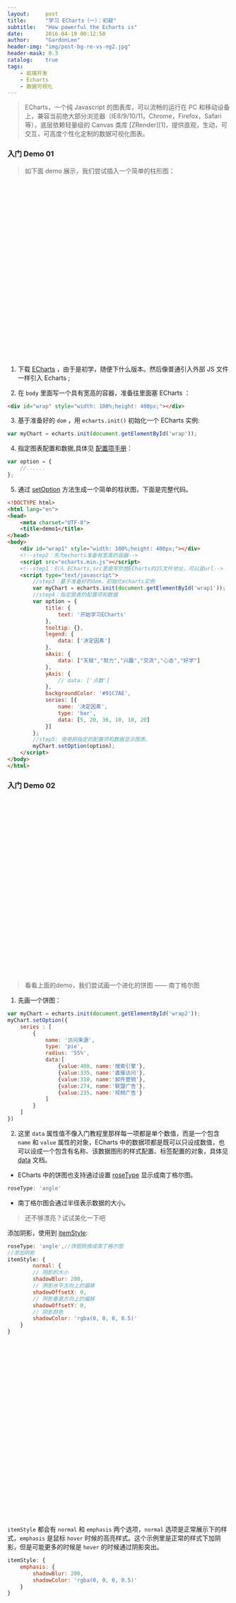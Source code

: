 ```yaml
---
layout:     post
title:      "学习 ECharts（一）：初窥"
subtitle:   "How powerful the Echarts is"
date:       2016-04-19 00:12:50
author:     "GardonLee"
header-img: "img/post-bg-re-vs-ng2.jpg"
header-mask: 0.3
catalog:    true
tags:
    - 前端开发
    - Echarts
    - 数据可视化
---
```


<blockquote class = "blockquote-center">ECharts，一个纯 Javascript 的图表库，可以流畅的运行在 PC 和移动设备上，兼容当前绝大部分浏览器（IE8/9/10/11，Chrome，Firefox，Safari等），底层依赖轻量级的 Canvas 类库 [ZRender][1]，提供直观，生动，可交互，可高度个性化定制的数据可视化图表。</blockquote>

### 入门 Demo 01
>如下面 demo 展示，我们尝试插入一个简单的柱形图：

<div id="wrap0" style="width: 100%;height: 400px;"></div><!--step2：先为echarts准备有宽高的容器-->
<script src="http://7xrvo9.com1.z0.glb.clouddn.com/Echarts%E5%AE%8C%E6%95%B4%E7%89%88/echarts.min.js"></script><!--step1：引入 ECharts-->
<script type="text/javascript">
	//step3：基于准备好的dom，初始化echarts实例
	var myChart = echarts.init(document.getElementById('wrap0'));
	//step4：指定图表的配置项和数据
	var option = {
		title: {
			text: '开始学习ECharts'
		},
		tooltip: {},
		legend: {
			data: ['决定因素']
		},
		xAxis: {
			data: ["天赋","努力","兴趣","交流","心态","好学"]
		},
		yAxis: {
			// data: ['点数']
		},
        backgroundColor: '#fff',
		series: [{
			name: '决定因素',
			type: 'bar',
			data: [5, 20, 36, 10, 10, 20]
		}]

	}; 

	//step5: 使用刚指定的配置项和数据显示图表。
	myChart.setOption(option);
</script>

1. 下载 [ECharts][2] ，由于是初学，随便下什么版本。然后像普通引入外部 JS 文件一样引入 Echarts ;

2. 在 `body` 里面写一个具有宽高的容器，准备往里面塞 ECharts ：
```html
<div id="wrap" style="width: 100%;height: 400px;"></div>
```

3. 基于准备好的 `dom` ，用 `echarts.init()` 初始化一个 ECharts 实例:
```javascript
var myChart = echarts.init(document.getElementById('wrap'));
```

4. 指定图表配置和数据,具体见 [配置项手册][4]：
```javascript
var option = {
	//......
};
```
5. 通过 [setOption][3] 方法生成一个简单的柱状图，下面是完整代码。


```html
<!DOCTYPE html>
<html lang="en">
<head>
	<meta charset="UTF-8">
	<title>demo1</title>
</head>
<body>
	<div id="wrap1" style="width: 100%;height: 400px;"></div>
	<!--step2：先为echarts准备有宽高的容器-->
    <script src="echarts.min.js"></script>
    <!--step1：引入 ECharts,src里面写你放ECharts的JS文件地址，可以是url-->
	<script type="text/javascript">
		//step3：基于准备好的dom，初始化echarts实例
		var myChart = echarts.init(document.getElementById('wrap1'));
		//step4：指定图表的配置项和数据
		var option = {
			title: {
				text: '开始学习ECharts'
			},
			tooltip: {},
			legend: {
				data: ['决定因素']
			},
			xAxis: {
				data: ["天赋","努力","兴趣","交流","心态","好学"]
			},
			yAxis: {
				// data: ['点数']
			},
            backgroundColor: '#91C7AE',
			series: [{
				name: '决定因素',
				type: 'bar',
				data: [5, 20, 36, 10, 10, 20]
			}]
		}; 
		//step5: 使用刚指定的配置项和数据显示图表。
		myChart.setOption(option);
	</script>
</body>
</html>
```

### 入门 Demo 02
<div id="wrap2" style="width: 100%;height: 400px;"></div><!--step2：先为echarts准备有宽高的容器-->
<!-- <script src="echarts.min.js"></script> -->
<script type="text/javascript">
	var myChart = echarts.init(document.getElementById('wrap2'));
	myChart.setOption({
	    series : [
	        {
	            name: '访问来源',
	            type: 'pie',
	            radius: '55%',
	            roseType: 'angle',
	            data:[
	                {value:235, name:'视频广告'},
	                {value:274, name:'联盟广告'},
	                {value:310, name:'邮件营销'},
	                {value:335, name:'直接访问'},
	                {value:400, name:'搜索引擎'}
	            ]
	        }
	    ]
})
</script>

>看看上面的demo，我们尝试画一个进化的饼图 —— 南丁格尔图

1. 先画一个饼图：
```javascript
var myChart = echarts.init(document.getElementById('wrap2'));
myChart.setOption({
    series : [
        {
            name: '访问来源',
            type: 'pie',
            radius: '55%',
            data:[
                {value:400, name:'搜索引擎'},
                {value:335, name:'直接访问'},
                {value:310, name:'邮件营销'},
                {value:274, name:'联盟广告'},
                {value:235, name:'视频广告'}
            ]
        }
    ]
})
```

2. 这里 `data` 属性值不像入门教程里那样每一项都是单个数值，而是一个包含 `name` 和 `value` 属性的对象，ECharts 中的数据项都是既可以只设成数值，也可以设成一个包含有名称、该数据图形的样式配置、标签配置的对象，具体见 [data][5] 文档。
- ECharts 中的饼图也支持通过设置 [roseType][6] 显示成南丁格尔图。
```javascript
roseType: 'angle'
```
- 南丁格尔图会通过半径表示数据的大小。

>还不够漂亮？试试美化一下吧

添加阴影，使用到 [itemStyle][7]:
```javascript
roseType: 'angle',//饼图转换成南丁格尔图
//添加阴影
itemStyle: {
    	normal: {
        // 阴影的大小
        shadowBlur: 200,
        // 阴影水平方向上的偏移
        shadowOffsetX: 0,
        // 阴影垂直方向上的偏移
        shadowOffsetY: 0,
        // 阴影颜色
        shadowColor: 'rgba(0, 0, 0, 0.5)'
    }
}
```

<div id="wrap3" style="width: 100%;height: 400px;"></div><!--step2：先为echarts准备有宽高的容器-->
<script src="echarts.min.js"></script>
<script type="text/javascript">
	var myChart = echarts.init(document.getElementById('wrap3'));
	myChart.setOption({
	    series : [
	        {
	            name: '访问来源',
	            type: 'pie',
	            radius: '55%',
	            data:[
	                {value:235, name:'视频广告'},
	                {value:274, name:'联盟广告'},
	                {value:310, name:'邮件营销'},
	                {value:335, name:'直接访问'},
	                {value:400, name:'搜索引擎'}
	            ],
	            roseType: 'angle',//饼图转换成南丁格尔图
	            //添加阴影
	            itemStyle: {
				    	normal: {
				        // 阴影的大小
				        shadowBlur: 200,
				        // 阴影水平方向上的偏移
				        shadowOffsetX: 0,
				        // 阴影垂直方向上的偏移
				        shadowOffsetY: 0,
				        // 阴影颜色
				        shadowColor: 'rgba(0, 0, 0, 0.5)'
				    }
				}
	        }
	    ]
})
</script>

`itemStyle` 都会有 `normal` 和 `emphasis` 两个选项，`normal` 选项是正常展示下的样式，`emphasis` 是鼠标 `hover` 时候的高亮样式。这个示例里是正常的样式下加阴影，但是可能更多的时候是 `hover` 的时候通过阴影突出。

```javascript
itemStyle: {
    emphasis: {
        shadowBlur: 200,
        shadowColor: 'rgba(0, 0, 0, 0.5)'
    }
}
```

<div id="wrap4" style="width: 100%;height: 400px;"></div><!--step2：先为echarts准备有宽高的容器-->
<script src="echarts.min.js"></script>
<script type="text/javascript">
	var myChart = echarts.init(document.getElementById('wrap4'));
	myChart.setOption({
	    series : [
	        {
	            name: '访问来源',
	            type: 'pie',
	            radius: '55%',
	            data:[
	                {value:235, name:'视频广告'},
	                {value:274, name:'联盟广告'},
	                {value:310, name:'邮件营销'},
	                {value:335, name:'直接访问'},
	                {value:400, name:'搜索引擎'}
	            ],
	            roseType: 'angle',//饼图转换成南丁格尔图
	            //添加阴影
				itemStyle: {
				    emphasis: {
				        shadowBlur: 200,
				        shadowColor: 'rgba(0, 0, 0, 0.5)'
				    }
				}
	        }
	    ]
})
</script>

>设置深色背景和浅色标签

1. 背景色是全局的，所以直接在 `option` 下设置 [backgroundColor][8] :
```javascript
setOption({
    backgroundColor: '#2c343c'
})
```

2. 文本的样式可以设置全局的 [textStyle][9]
```javascript
setOption({
    textStyle: {
        color: 'rgba(255, 255, 255, 0.3)'
    }
})
```

3. 也可以每个系列分别设置，每个系列的文本设置在 [label.normal.textStyle][10]
```javascript
label: {
    normal: {
        textStyle: {
            color: 'rgba(255, 255, 255, 0.3)'
        }
    }
}
```
4. 饼图的话还要将标签的视觉引导线的颜色设为浅色。
```javascript
labelLine: {
    normal: {
        lineStyle: {
            color: 'rgba(255, 255, 255, 0.3)'
        }
    }
}
```

<div id="wrap5" style="width: 100%;height: 400px;"></div>
<!--step2：先为echarts准备有宽高的容器-->
<script src="echarts.min.js"></script>
<script type="text/javascript">
	var myChart = echarts.init(document.getElementById('wrap5'));
	myChart.setOption({
		// // 背景色是全局的，所以直接在 option 下设置 backgroundColor
		backgroundColor: '#2c343c',
		// // 文本的样式可以设置全局的 textStyle
	    // textStyle: {
	    //     color: 'rgba(255, 255, 255, 0.3)'
	    // },//
	    series : [
	        {
	            name: '访问来源',
	            type: 'pie',
	            radius: '55%',
	            data:[
	                {value:235, name:'视频广告'},
	                {value:274, name:'联盟广告'},
	                {value:310, name:'邮件营销'},
	                {value:335, name:'直接访问'},
	                {value:400, name:'搜索引擎'}
	            ],
	            roseType: 'angle',//饼图转换成南丁格尔图
	            // 添加阴影
	            itemStyle: {
				    	normal: {
				        // 阴影的大小
				        shadowBlur: 200,
				        // 阴影水平方向上的偏移
				        shadowOffsetX: 0,
				        // 阴影垂直方向上的偏移
				        shadowOffsetY: 0,
				        // 阴影颜色
				        shadowColor: 'rgba(0, 0, 0, 0.5)'
				    }
				},	
				// itemStyle: {
				//     emphasis: {
				//         shadowBlur: 200,
				//         shadowColor: 'rgba(0, 0, 0, 0.5)'
				//     }
				// }	
				

				//每个系列分别设置文本样式，每个系列的文本设置在 label.normal.textStyle				            
				label: {
	                normal: {
	                    textStyle: {
	                        color: 'rgba(255, 255, 255, 0.3)'
	                    }
	                }
	            },	

	            //饼图的话还要将标签的视觉引导线的颜色设为浅色。
			    labelLine: {
				    normal: {
				        lineStyle: {
				            color: 'rgba(255, 255, 255, 0.3)'
				        }
				    }
				}	   
	        }
	    ]
})
</script>

>设置扇形的颜色

1. 扇形的颜色也是在 itemStyle 中设置：
```javascript
itemStyle: {
    normal: {
        // 设置扇形的颜色
        color: '#c23531',
        shadowBlur: 200,
        shadowColor: 'rgba(0, 0, 0, 0.5)'
    }
}
```

<div id="wrap6" style="width: 100%;height: 400px;"></div>
<!--step2：先为echarts准备有宽高的容器-->
<script src="echarts.min.js"></script>
<script type="text/javascript">
	var myChart = echarts.init(document.getElementById('wrap6'));
	myChart.setOption({
		// // 背景色是全局的，所以直接在 option 下设置 backgroundColor
		backgroundColor: '#2c343c',
		// // 文本的样式可以设置全局的 textStyle
	    // textStyle: {
	    //     color: 'rgba(255, 255, 255, 0.3)'
	    // },//
	    series : [
	        {
	            name: '访问来源',
	            type: 'pie',
	            radius: '55%',
	            data:[
	                {value:235, name:'视频广告'},
	                {value:274, name:'联盟广告'},
	                {value:310, name:'邮件营销'},
	                {value:335, name:'直接访问'},
	                {value:400, name:'搜索引擎'}
	            ],
	            roseType: 'angle',//饼图转换成南丁格尔图
	            // 添加阴影
	            itemStyle: {
				    	normal: {
				        // 阴影的大小
				        shadowBlur: 200,
				        // 阴影水平方向上的偏移
				        shadowOffsetX: 0,
				        // 阴影垂直方向上的偏移
				        shadowOffsetY: 0,
				        // 阴影颜色
				        shadowColor: 'rgba(0, 0, 0, 0.5)',
				        // 设置扇形的颜色
				        color: '#c23531',
				        shadowBlur: 200,
				        shadowColor: 'rgba(0, 0, 0, 0.5)'				        
				    }
				},	
				// itemStyle: {
				//     emphasis: {
				//         shadowBlur: 200,
				//         shadowColor: 'rgba(0, 0, 0, 0.5)'
				//     }
				// }	
				

				//每个系列分别设置文本样式，每个系列的文本设置在 label.normal.textStyle				            
				label: {
	                normal: {
	                    textStyle: {
	                        color: 'rgba(255, 255, 255, 0.3)'
	                    }
	                }
	            },	

	            //饼图的话还要将标签的视觉引导线的颜色设为浅色。
			    labelLine: {
				    normal: {
				        lineStyle: {
				            color: 'rgba(255, 255, 255, 0.3)'
				        }
				    }
				}	   
	        }
	    ]
})
</script>

2. ECharts 中每个扇形颜色的可以通过分别设置 `data` 下的数据项实现。
```javascript
data: [{
    value:400,
    name:'搜索引擎',
    itemStyle: {
        normal: {
            color: 'c23531'
        }
    }
}, ...]
```

3. 但是这次因为只有明暗度的变化，所以有一种更快捷的方式是通过 [visualMap][11] 组件将数值的大小映射到明暗度。
```javascript
visualMap: {
    // 不显示 visualMap 组件，只用于明暗度的映射
    show: false,
    // 映射的最小值为 80
    min: 80,
    // 映射的最大值为 600
    max: 600,
    inRange: {
        // 明暗度的范围是 0 到 1
        colorLightness: [0, 1]
    }
}
```

<div id="wrap7" style="width: 100%;height: 400px;"></div>
<!--step2：先为echarts准备有宽高的容器-->
<script src="echarts.min.js"></script>
<script type="text/javascript">
	var myChart = echarts.init(document.getElementById('wrap7'));
	myChart.setOption({
		// // 背景色是全局的，所以直接在 option 下设置 backgroundColor
		backgroundColor: '#2c343c',
		// // 文本的样式可以设置全局的 textStyle
	    // textStyle: {
	    //     color: 'rgba(255, 255, 255, 0.3)'
	    // },//
	    
		visualMap: {
		    // 不显示 visualMap 组件，只用于明暗度的映射
		    show: false,
		    // 映射的最小值为 80
		    min: 80,
		    // 映射的最大值为 600
		    max: 600,
		    inRange: {
		        // 明暗度的范围是 0 到 1
		        colorLightness: [0, 1]
		    }
		},

	    series : [
	        {
	            name: '访问来源',
	            type: 'pie',
	            radius: '55%',
	            data:[
	                {value:235, name:'视频广告'},
	                {value:274, name:'联盟广告'},
	                {value:310, name:'邮件营销'},
	                {value:335, name:'直接访问'},
	                {value:400, name:'搜索引擎'}
	            ],
	            roseType: 'angle',//饼图转换成南丁格尔图
	            // 添加阴影
	            itemStyle: {
				    	normal: {
				        // 阴影的大小
				        shadowBlur: 200,
				        // 阴影水平方向上的偏移
				        shadowOffsetX: 0,
				        // 阴影垂直方向上的偏移
				        shadowOffsetY: 0,
				        // 阴影颜色
				        shadowColor: 'rgba(0, 0, 0, 0.5)',
				        // 设置扇形的颜色
				        color: '#c23531',
				        shadowBlur: 200,
				        shadowColor: 'rgba(0, 0, 0, 0.5)'				        
				    }
				},	
				// itemStyle: {
				//     emphasis: {
				//         shadowBlur: 200,
				//         shadowColor: 'rgba(0, 0, 0, 0.5)'
				//     }
				// }	
				

				//每个系列分别设置文本样式，每个系列的文本设置在 label.normal.textStyle				            
				label: {
	                normal: {
	                    textStyle: {
	                        color: 'rgba(255, 255, 255, 0.3)'
	                    }
	                }
	            },	

	            //饼图的话还要将标签的视觉引导线的颜色设为浅色。
			    labelLine: {
				    normal: {
				        lineStyle: {
				            color: 'rgba(255, 255, 255, 0.3)'
				        }
				    }
				}	   
	        }
	    ]
})
</script>






---

[1]:https://github.com/ecomfe/zrender
[2]:http://echarts.baidu.com/download.html
[3]:http://echarts.baidu.com/api.html#echartsInstance.setOption
[4]:http://echarts.baidu.com/option.html#title
[5]:http://echarts.baidu.com/option.html#series-pie.data
[6]:http://echarts.baidu.com/option.html#series-pie.roseType
[7]:http://echarts.baidu.com/tutorial.html#series-pie.itemStyle
[8]:http://echarts.baidu.com/option.html#backgroundColor
[9]:http://echarts.baidu.com/option.html#textStyle
[10]:http://echarts.baidu.com/option.html#series-pie.label.normal.textStyle
[11]:http://echarts.baidu.com/tutorial.html#option.html#visualMap